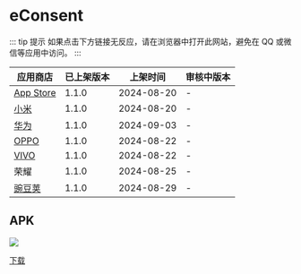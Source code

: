 # eConsent <Badge type="tip" text="1.1.0" />

::: tip 提示
如果点击下方链接无反应，请在浏览器中打开此网站，避免在 QQ 或微信等应用中访问。
:::

| 应用商店 | 已上架版本 | 上架时间 | 审核中版本 |
| --- | --- | --- | --- |
| [App Store](https://apps.apple.com/cn/app/clinflash-econsent/id6465209325) | 1.1.0 | 2024-08-20 | - |
| [小米](https://app.mi.com/details?id=com.clinflash.econsent) | 1.1.0 | 2024-08-20 | - |
| [华为](https://appgallery.huawei.com/app/C108502973) | 1.1.0 | 2024-09-03 | - |
| [OPPO](https://app.cdo.oppomobile.com/home/detail?app_id=31088119) | 1.1.0 | 2024-08-22 | - |
| [VIVO](https://h5coml.vivo.com.cn/h5coml/appdetail_h5/browser_v2/index.html?appId=3597424) | 1.1.0 | 2024-08-22 | - |
| 荣耀 | 1.1.0 | 2024-08-25 | - |
| [豌豆荚](https://www.wandoujia.com/apps/8426385) | 1.1.0 | 2024-08-29 | - |

## APK

![](https://api.qrserver.com/v1/create-qr-code/?data=https://ecoa-test.clinflash.net/dl/econsent-release.apk)

[下载](https://ecoa-test.clinflash.net/dl/econsent-release.apk)
